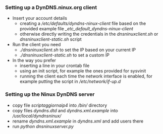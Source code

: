 ### Setting up a DynDNS.ninux.org client

* Insert your account details
  * creating a */etc/defaults/dyndns-ninux-client* file based on the provided example file *_etc_default_dyndns-ninux-client*
  * otherwise directly writing the credentials in the *dnsninuxclient.sh* or *dnsninuxclient-static.sh* script
* Run the client you need
  * *./dnsninuxclient.sh* to set the IP based on your current IP
  * *./dnsninuxclient-static.sh* to set a custom IP
* In the way you prefer
  * inserting a line in your crontab file
  * using an init script, for example the ones provided for sysvinit
  * running the client each time the network interface is enabled, for example putting the script in */etc/network/if-up.d*

### Setting up the Ninux DynDNS server

* copy file *scriptaggiornaip4* into */bin/* directory
* copy files *dyndns.dtd* and *dyndns.xml.example* into */usr/local/dyndnsninux/*
* rename *dyndns.xml.example* in *dyndns.xml* and add users there
* run *python dnsninuxserver.py*
